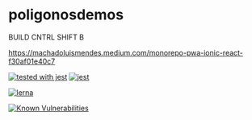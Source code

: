 # poligonosdemos



BUILD CNTRL SHIFT B

https://machadoluismendes.medium.com/monorepo-pwa-ionic-react-f30af01e40c7

[![tested with jest](https://img.shields.io/badge/tested_with-jest-99424f.svg)](https://github.com/facebook/jest)
[![jest](https://jestjs.io/img/jest-badge.svg)](https://github.com/facebook/jest)

[![lerna](https://img.shields.io/badge/maintained%20with-lerna-cc00ff.svg)](https://lerna.js.org/)

[![Known Vulnerabilities](https://snyk.io/package/npm/snyk/badge.svg)](https://snyk.io/package/npm/snyk)

